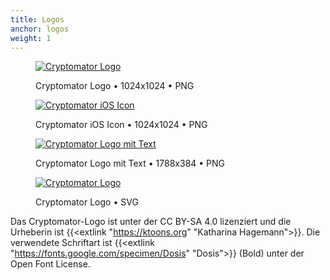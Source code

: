 ```yaml
---
title: Logos
anchor: logos
weight: 1
---
```

<div class="flex flex-wrap -mx-3">
  <div class="w-full px-3 md:w-1/2 lg:w-1/4">
    <figure class="rounded border border-gray-200 shadow bg-white text-center p-2 mb-8">
      <a href="/presskit/cryptomator-logo.png"><img class="inline-block mb-2" src="/presskit/cryptomator-logo.png" alt="Cryptomator Logo"/></a>
      <figcaption>
        <p class="text-sm text-gray-500">Cryptomator Logo • 1024x1024 • PNG</p>
      </figcaption>
    </figure>
  </div>
  <div class="w-full px-3 md:w-1/2 lg:w-1/4">
    <figure class="rounded border border-gray-200 shadow bg-white text-center p-2 mb-8">
      <a href="/presskit/cryptomator-ios-icon.png"><img class="inline-block mb-2" src="/presskit/cryptomator-ios-icon.png" alt="Cryptomator iOS Icon"/></a>
      <figcaption>
        <p class="text-sm text-gray-500">Cryptomator iOS Icon • 1024x1024 • PNG</p>
      </figcaption>
    </figure>
  </div>
  <div class="w-full px-3 lg:w-1/2">
    <figure class="rounded border border-gray-200 shadow bg-white text-center p-2 mb-8">
      <a href="/presskit/cryptomator-logo-text.png"><img class="inline-block mb-2" src="/presskit/cryptomator-logo-text.png" alt="Cryptomator Logo mit Text"/></a>
      <figcaption>
        <p class="text-sm text-gray-500">Cryptomator Logo mit Text • 1788x384 • PNG</p>
      </figcaption>
    </figure>
  </div>
  <div class="w-full px-3 md:w-1/2 lg:w-1/4">
    <figure class="rounded border border-gray-200 shadow bg-white text-center p-2 mb-8">
      <a href="/presskit/cryptomator-logo.svg"><img class="inline-block mb-2" src="/presskit/cryptomator-logo.svg" alt="Cryptomator Logo"/></a>
      <figcaption>
        <p class="text-sm text-gray-500">Cryptomator Logo • SVG</p>
      </figcaption>
    </figure>
  </div>
</div>

Das Cryptomator-Logo ist unter der CC BY-SA 4.0 lizenziert und die Urheberin ist {{<extlink "https://ktoons.org" "Katharina Hagemann">}}. Die verwendete Schriftart ist {{<extlink "https://fonts.google.com/specimen/Dosis" "Dosis">}} (Bold) unter der Open Font License.
